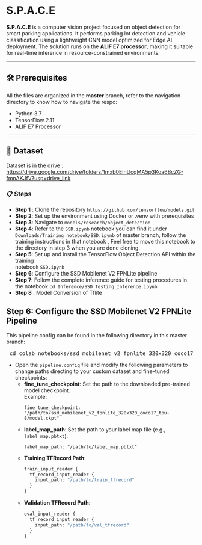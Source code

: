 # S.P.A.C.E

**S.P.A.C.E** is a computer vision project focused on object detection for smart parking applications. It performs parking lot detection and vehicle classification using a lightweight CNN model optimized for Edge AI deployment. The solution runs on the **ALIF E7 processor**, making it suitable for real-time inference in resource-constrained environments.

---

## 🛠 Prerequisites

All the files are organized in the **master** branch, refer to the navigation directory to know how to navigate the respo:

- Python 3.7  
- TensorFlow 2.11  
- ALIF E7 Processor

---

## 📁 Dataset

Dataset is in the drive : https://drive.google.com/drive/folders/1mxb0ElnUcqMA5p3Koa6BcZG-fmnAKJfV?usp=drive_link



### 📋 Steps

- **Step 1** : Clone the repository  ``` https://github.com/tensorflow/models.git ```
- **Step 2**: Set up the environment using Docker or .venv with prerequisites  
- **Step 3**: Navigate to `models/research/object_detection`  
- **Step 4**: Refer to the `SSD.ipynb` notebook you can find it under `Downloads/Training notebook/SSD.ipynb` of master branch, follow the training instructions in that notebook  , Feel free to move this notebook to the directory in step 3 when you are done cloning.
- **Step 5**: Set up and install the TensorFlow Object Detection API within the training  
  notebook `SSD.ipynb`  
- **Step 6**: Configure the SSD Mobilenet V2 FPNLite pipeline  
- **Step 7**: Follow the complete inference guide for testing procedures in the notebook     ```
  cd Inference/SSD_Testing_Inference.ipynb   ```
- **Step 8** : Model Conversion of Tflite  

## Step 6: Configure the SSD Mobilenet V2 FPNLite Pipeline

This pipeline config can be found in the following directory in this master branch:

<pre> cd colab_notebooks/ssd_mobilenet_v2_fpnlite_320x320_coco17_tpu-8 </pre>

- Open the `pipeline.config` file and modify the following parameters to change paths directing to your custom dataset and fine-tuned checkpoints:
  - **fine_tune_checkpoint**: Set the path to the downloaded pre-trained model checkpoint.  
    Example:
    ```text
    fine_tune_checkpoint: "/path/to/ssd_mobilenet_v2_fpnlite_320x320_coco17_tpu-8/model.ckpt"
    ```
  - **label_map_path**: Set the path to your label map file (e.g., `label_map.pbtxt`).
    ```text
    label_map_path: "/path/to/label_map.pbtxt"
    ```
  - **Training TFRecord Path**:
    ```protobuf
    train_input_reader {
      tf_record_input_reader {
        input_path: "/path/to/train_tfrecord"
      }
    }
    ```
  - **Validation TFRecord Path**:
    ```protobuf
    eval_input_reader {
      tf_record_input_reader {
        input_path: "/path/to/val_tfrecord"
      }
    }
    ```

